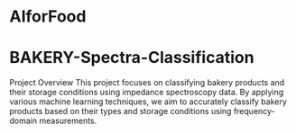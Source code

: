 # AIforFood
# BAKERY-Spectra-Classification
Project Overview
This project focuses on classifying bakery products and their storage conditions using impedance spectroscopy data. By applying various machine learning techniques, we aim to accurately classify bakery products based on their types and storage conditions using frequency-domain measurements.